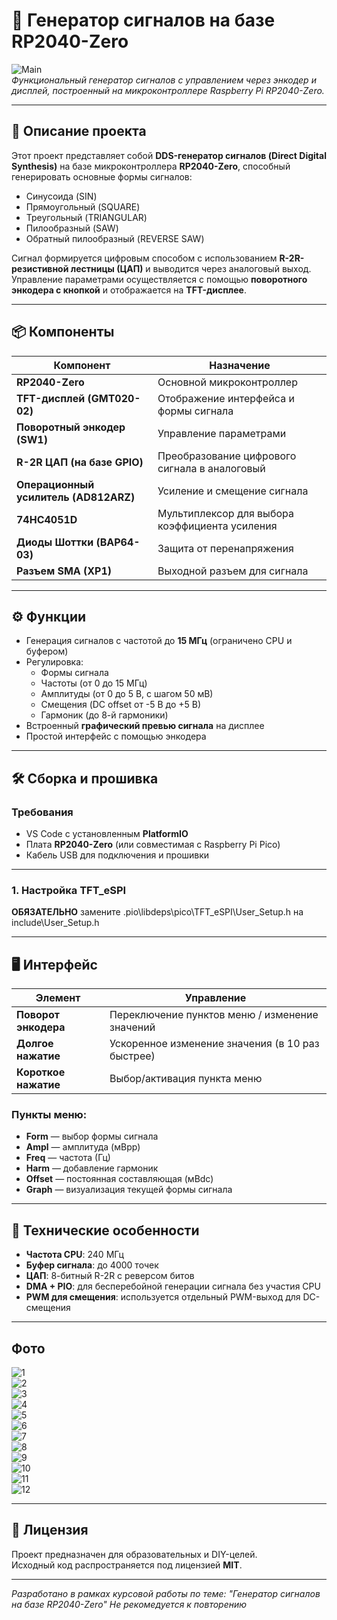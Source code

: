 # 📡 Генератор сигналов на базе RP2040-Zero

![Main](https://i.imgur.com/fb66fZL.png)  
*Функциональный генератор сигналов с управлением через энкодер и дисплей, построенный на микроконтроллере Raspberry Pi RP2040-Zero.*

---

## 🔧 Описание проекта

Этот проект представляет собой **DDS-генератор сигналов (Direct Digital Synthesis)** на базе микроконтроллера **RP2040-Zero**, способный генерировать основные формы сигналов:

- Синусоида (SIN)
- Прямоугольный (SQUARE)
- Треугольный (TRIANGULAR)
- Пилообразный (SAW)
- Обратный пилообразный (REVERSE SAW)

Сигнал формируется цифровым способом с использованием **R-2R-резистивной лестницы (ЦАП)** и выводится через аналоговый выход. Управление параметрами осуществляется с помощью **поворотного энкодера с кнопкой** и отображается на **TFT-дисплее**.

---

## 📦 Компоненты

| Компонент | Назначение |
|---------|-----------|
| **RP2040-Zero** | Основной микроконтроллер |
| **TFT-дисплей (GMT020-02)** | Отображение интерфейса и формы сигнала |
| **Поворотный энкодер (SW1)** | Управление параметрами |
| **R-2R ЦАП (на базе GPIO)** | Преобразование цифрового сигнала в аналоговый |
| **Операционный усилитель (AD812ARZ)** | Усиление и смещение сигнала |
| **74HC4051D** | Мультиплексор для выбора коэффициента усиления |
| **Диоды Шоттки (BAP64-03)** | Защита от перенапряжения |
| **Разъем SMA (XP1)** | Выходной разъем для сигнала |

---

## ⚙️ Функции

- Генерация сигналов с частотой до **15 МГц** (ограничено CPU и буфером)
- Регулировка:
  - Формы сигнала
  - Частоты (от 0 до 15 МГц)
  - Амплитуды (от 0 до 5 В, с шагом 50 мВ)
  - Смещения (DC offset от -5 В до +5 В)
  - Гармоник (до 8-й гармоники)
- Встроенный **графический превью сигнала** на дисплее
- Простой интерфейс с помощью энкодера

---

## 🛠️ Сборка и прошивка

### Требования

- VS Code с установленным **PlatformIO**
- Плата **RP2040-Zero** (или совместимая с Raspberry Pi Pico)
- Кабель USB для подключения и прошивки

---

### 1. Настройка TFT_eSPI

**ОБЯЗАТЕЛЬНО** замените .pio\libdeps\pico\TFT_eSPI\User_Setup.h на include\User_Setup.h

---

## 🖥️ Интерфейс

| Элемент | Управление |
|--------|-----------|
| **Поворот энкодера** | Переключение пунктов меню / изменение значений |
| **Долгое нажатие** | Ускоренное изменение значения (в 10 раз быстрее) |
| **Короткое нажатие** | Выбор/активация пункта меню |

### Пункты меню:

- **Form** — выбор формы сигнала
- **Ampl** — амплитуда (мВpp)
- **Freq** — частота (Гц)
- **Harm** — добавление гармоник
- **Offset** — постоянная составляющая (мВdc)
- **Graph** — визуализация текущей формы сигнала

---

## 📐 Технические особенности

- **Частота CPU**: 240 МГц
- **Буфер сигнала**: до 4000 точек
- **ЦАП**: 8-битный R-2R с реверсом битов
- **DMA + PIO**: для бесперебойной генерации сигнала без участия CPU
- **PWM для смещения**: используется отдельный PWM-выход для DC-смещения

---

## Фото

![1](https://i.imgur.com/4WjlZ5Q.jpeg)  
![2](https://i.imgur.com/lYmwyYz.jpeg)  
![3](https://i.imgur.com/i74Gbie.jpeg)  
![4](https://i.imgur.com/cabUz30.jpeg)  
![5](https://i.imgur.com/As94kD2.jpeg)  
![6](https://i.imgur.com/m9XgoIN.jpeg)  
![7](https://i.imgur.com/fbgAexq.jpeg)  
![8](https://i.imgur.com/u702XWo.jpeg)  
![9](https://i.imgur.com/yJrRuSb.jpeg)  
![10](https://i.imgur.com/IVg9KQK.jpeg)  
![11](https://i.imgur.com/gHjN3Du.jpeg)  
![12](https://i.imgur.com/7lyxqce.jpeg)  

---

## 📄 Лицензия

Проект предназначен для образовательных и DIY-целей.  
Исходный код распространяется под лицензией **MIT**.

---

*Разработано в рамках курсовой работы по теме: "Генератор сигналов на базе RP2040-Zero" Не рекомедуется к повторению*